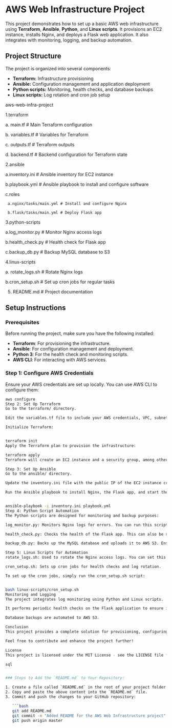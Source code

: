 
# AWS Web Infrastructure Project

This project demonstrates how to set up a basic AWS web infrastructure using **Terraform**, **Ansible**, **Python**, and **Linux scripts**. It provisions an EC2 instance, installs Nginx, and deploys a Flask web application. It also integrates with monitoring, logging, and backup automation.

## Project Structure

The project is organized into several components:

- **Terraform:** Infrastructure provisioning
- **Ansible:** Configuration management and application deployment
- **Python scripts:** Monitoring, health checks, and database backups
- **Linux scripts:** Log rotation and cron job setup

aws-web-infra-project

1.terraform

 a. main.tf # Main Terraform configuration
 
 b. variables.tf # Variables for Terraform
 
 c. outputs.tf # Terraform outputs
 
 d. backend.tf # Backend configuration for Terraform state
 
2.ansible

 a.inventory.ini # Ansible inventory for EC2 instance
 
 b.playbook.yml # Ansible playbook to install and configure software
 
 c.roles
 
     a.nginx/tasks/main.yml # Install and configure Nginx
     
     b.flask/tasks/main.yml # Deploy Flask app
     
     
3.python-scripts

 a.log_monitor.py # Monitor Nginx access logs
 
 b.health_check.py # Health check for Flask app
 
 c.backup_db.py # Backup MySQL database to S3
 
 
4.linux-scripts

 a. rotate_logs.sh # Rotate Nginx logs
 
 b.cron_setup.sh # Set up cron jobs for regular tasks
 
5. README.md # Project documentation


## Setup Instructions

### Prerequisites

Before running the project, make sure you have the following installed:

- **Terraform**: For provisioning the infrastructure.
- **Ansible**: For configuration management and deployment.
- **Python 3**: For the health check and monitoring scripts.
- **AWS CLI**: For interacting with AWS services.

### Step 1: Configure AWS Credentials

Ensure your AWS credentials are set up locally. You can use AWS CLI to configure them:

```bash
aws configure
Step 2: Set Up Terraform
Go to the terraform/ directory.

Edit the variables.tf file to include your AWS credentials, VPC, subnet IDs, and other configuration values.

Initialize Terraform:


terraform init
Apply the Terraform plan to provision the infrastructure:

terraform apply
Terraform will create an EC2 instance and a security group, among other resources.

Step 3: Set Up Ansible
Go to the ansible/ directory.

Update the inventory.ini file with the public IP of the EC2 instance created by Terraform.

Run the Ansible playbook to install Nginx, the Flask app, and start the services:


ansible-playbook -i inventory.ini playbook.yml
Step 4: Python Script Automation
The Python scripts are designed for monitoring and backup purposes:

log_monitor.py: Monitors Nginx logs for errors. You can run this script manually or set it up as a cron job.

health_check.py: Checks the health of the Flask app. This can also be set as a cron job.

backup_db.py: Backs up the MySQL database and uploads it to AWS S3. Ensure the appropriate permissions are set up.

Step 5: Linux Scripts for Automation
rotate_logs.sh: Used to rotate the Nginx access logs. You can set this up to run periodically using cron.

cron_setup.sh: Sets up cron jobs for health checks and log rotation.

To set up the cron jobs, simply run the cron_setup.sh script:


bash linux-scripts/cron_setup.sh
Monitoring and Logging
The project integrates log monitoring using Python and Linux scripts.

It performs periodic health checks on the Flask application to ensure it is running.

Database backups are automated to AWS S3.

Conclusion
This project provides a complete solution for provisioning, configuring, and automating the deployment of a web application using AWS, Terraform, Ansible, Python, and Linux scripts. It can be used as a base for building more complex infrastructure projects with improved monitoring, automation, and scalability.

Feel free to contribute and enhance the project further!

License
This project is licensed under the MIT License - see the LICENSE file for details.

sql


### Steps to Add the `README.md` to Your Repository:

1. Create a file called `README.md` in the root of your project folder.
2. Copy and paste the above content into the `README.md` file.
3. Commit and push the changes to your GitHub repository:

   ```bash
   git add README.md
   git commit -m "Added README for the AWS Web Infrastructure project"
   git push origin master
